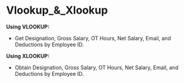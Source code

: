 # Vlookup_&_Xlookup
 

**Using VLOOKUP:**

- Get Designation, Gross Salary, OT Hours, Net Salary, Email, and Deductions by Employee ID.

**Using XLOOKUP:**

- Obtain Designation, Gross Salary, OT Hours, Net Salary, Email, and Deductions by Employee ID.

